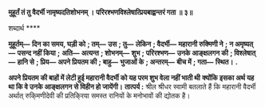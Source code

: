 **मुहूर्तं तं तु वैदर्भी नामृष्यदतिशोभनम् ।** **परिरश्भणविश्लेषात्प्रियबाह्वन्तरं गता ॥ ३॥** 

शब्दार्थ **** 

**मुहूर्तम्—** **दिन का समय, घड़ी को** **; तम्—** **उस** **; तु—** **लेकिन** **; वैदर्भी—** **महारानी रुक्मिणी ने** **; न अमृष्यत्—** **पसन्द नहीं किया** **;** **अति—** **अत्यन्त** **; शोभनम्—** **शुभ** **; परिरश्भण—** **उनके आङ्क्षलगन की** **; विश्लेषात्—** **हानि से** **; प्रिय—** **अपने प्रियतम की** **; बाहु—** **भुजाओं के** **; अन्तरम्—** **बीच में** **; गता—** **स्थित।** **.** 

**अपने प्रियतम की बाहों में लेटी हुई महारानी वैदर्भी को यह परम शुभ वेला नहीं भाती थी** **क्योंकि इसका अर्थ यह था कि वे उनके आङ्क्षलगन से विहीन हो जायेंगी।** **तात्पर्य :** श्रील श्रीधर स्वामी बतलाते हैं कि महारानी वैदर्भी अर्थात् रुकि्मणीदेवी की प्रतिकि्रया समस्त रानियों के मनोभावों की द्योतक है।  